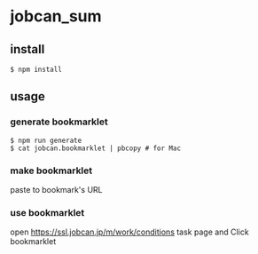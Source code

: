 # jobcan_sum

## install

`$ npm install`

## usage
### generate bookmarklet

```
$ npm run generate
$ cat jobcan.bookmarklet | pbcopy # for Mac
```

### make bookmarklet

paste to bookmark's URL

### use bookmarklet

open https://ssl.jobcan.jp/m/work/conditions task page and Click bookmarklet

